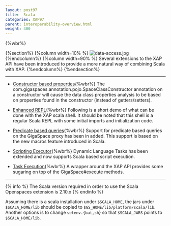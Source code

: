 ```yaml
---
layout: post97
title:  Scala
categories: XAP97
parent: interoperability-overview.html
weight: 400
---
```


{%wbr%}

{%section%}
{%column width=10% %}
![data-access.jpg](/attachment_files/subject/scala.jpeg)
{%endcolumn%}
{%column width=90% %}
Several extensions to the XAP API have been introduced to provide a more natural way of combining Scala with XAP.
{%endcolumn%}
{%endsection%}

<hr/>


- [Constructor based properties](./scala-constructor-based-properties.html){%wbr%}
The com.gigaspaces.annotation.pojo.SpaceClassConstructor annotation on a constructor will cause the data class properties analysis to be based on properties found in the constructor (instead of getters/setters).

- [Enhanced REPL](./scala-enhanced-repl.html){%wbr%}
Following is a short demo of what can be done with the XAP scala shell. It should be noted that this shell is a regular Scala REPL with some initial imports and initialization code.

- [Predicate based queries](./scala-predicate-based-queries.html){%wbr%}
Support for predicate based queries on the GigaSpace proxy has been in added. This support is based on the new macros feature introduced in Scala.

- [Scripting Executor](./scala-scripting-executor.html){%wbr%}
Dynamic Language Tasks has been extended and now supports Scala based script execution.

- [Task Execution](./scala-task-execution.html){%wbr%}
A wrapper around the XAP API provides some sugaring on top of the GigaSpace#execute methods.

<hr/>

{% info %}
The Scala version required in order to use the Scala Openspaces extension is 2.10.x
{% endinfo %}

Assuming there is a scala installation under `$SCALA_HOME`, the jars under `$SCALA_HOME/lib` should be copied to `$GS_HOME/lib/platform/scala/lib`.
Another options is to change `setenv.{bat,sh`} so that `$SCALA_JARS` points to `$SCALA_HOME/lib`.
